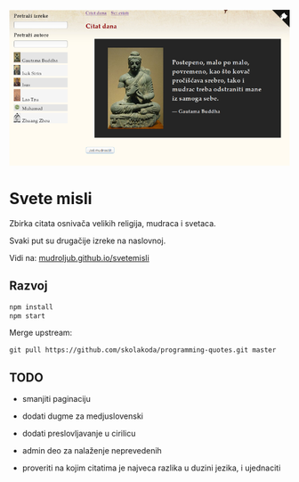 [![](screen.png)](https://mudroljub.github.io/svetemisli)

# Svete misli

Zbirka citata osnivača velikih religija, mudraca i svetaca.

Svaki put su drugačije izreke na naslovnoj.

Vidi na: [mudroljub.github.io/svetemisli](https://mudroljub.github.io/svetemisli)

## Razvoj

```
npm install
npm start
```

Merge upstream:

```
git pull https://github.com/skolakoda/programming-quotes.git master
```

## TODO

- smanjiti paginaciju
- dodati dugme za medjuslovenski
- dodati preslovljavanje u cirilicu
- admin deo za nalaženje neprevedenih

- proveriti na kojim citatima je najveca razlika u duzini jezika, i ujednaciti
